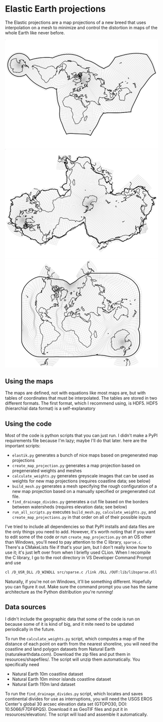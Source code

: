 # Elastic Earth projections

 The Elastic projections are a map projections of a new breed that uses
 interpolation on a mesh to minimize and control the distortion in maps of the
 whole Earth like never before.
 
![Elastic Earth I projection with mesh](examples/mesh-1.svg "Elastic Earth I projection with mesh")
![Elastic Earth II projection with mesh](examples/mesh-2.svg "Elastic Earth II projection with mesh")
![Elastic Earth III projection with mesh](examples/mesh-3.svg "Elastic Earth III projection with mesh")

## Using the maps

 The maps are defined, not with equations like most maps are, but with tables of coordinates that must be interpolated.
 The tables are stored in two different formats.
 The first format, which I recommend using, is HDF5. HDF5 (hierarchial data format) is a self-explanatory 

## Using the code

 Most of the code is python scripts that you can just run.
 I didn't make a PyPI requirements file because I'm lazy; maybe I'll do that later.
 here are the important scripts:
 - `elastik.py` generates a bunch of nice maps based on pregenerated map projections
 - `create_map_projection.py` generates a map projection based on pregenerated weights and meshes
 - `calculate_weights.py` generates greyscale images that can be used as weights for new map projections (requires coastline data; see below)
 - `build_mesh.py` generates a mesh specifying the rough configuration of a new map projection based on a manually specified or pregenerated cut file.
 - `find_drainage_divides.py` generates a cut file based on the borders between watersheds (requires elevation data; see below)
 - `run_all_scripts.py` executes `build_mesh.py`, `calculate_weights.py`, and `create_map_projections.py` in that order on all of their possible inputs

 I've tried to include all dependencies so that PyPI installs and data files are the only things you need to add.
 However, it's worth noting that if you want to edit some of the code *or* run `create_map_projection.py` on an OS other than Windows,
 you'll need to pay attention to the C library, `sparse.c`.
 There's a CMakeLists file if that's your jam, but I don't really know how to use it;
 it's just left over from when I briefly used CLion.
 When I recompile the C library, I go to the root directory in VS Developer Command Prompt and use
 ~~~bash
 cl /D_USR_DLL /D_WINDLL src/sparse.c /link /DLL /OUT:lib/libsparse.dll
 ~~~
 Naturally, if you're not on Windows, it'll be something different.
 Hopefully you can figure it out.  Make sure the command prompt you use
 has the same architecture as the Python distribution you're running!

## Data sources
 I didn't include the geographic data that some of the code is run on because
 some of it is kind of big, and it mite need to be updated periodically in the
 future.

 To run the `calculate_weights.py` script, which computes a map of the distance of
 each point on earth from the nearest shoreline, you will need the coastline and
 land polygon datasets from Natural Earth (naturalearthdata.com).   Download the
 zip files and put them in resources/shapefiles/.  The script will unzip them automatically.
 You specifically need
 - Natural Earth 10m coastline dataset
 - Natural Earth 10m minor islands coastline dataset
 - Natural Earth 110m land dataset

 To run the `find_drainage_divides.py` script, which locates and saves
 continental divides for use as interruptions, you will need the USGS EROS
 Center's global 30 arcsec elevation data set (GTOPO30, DOI: 10.5066/F7DF6PQS).
 Download it as GeoTIF files and put it in resources/elevation/.  The script will load
 and assemble it automatically.
